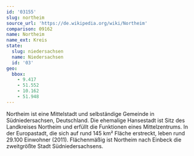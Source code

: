 ```yaml
---
id: '03155'
slug: northeim
source_url: 'https://de.wikipedia.org/wiki/Northeim'
comparison: 09162
name: Northeim
name_ext: Kreis
state:
  slug: niedersachsen
  name: Niedersachsen
  id: '03'
geo:
  bbox:
    - 9.417
    - 51.552
    - 10.162
    - 51.948
---
```


Northeim ist eine Mittelstadt und selbständige Gemeinde in Südniedersachsen, Deutschland. Die ehemalige Hansestadt ist Sitz des Landkreises Northeim und erfüllt die Funktionen eines Mittelzentrums. In der Europastadt, die sich auf rund 145 km² Fläche erstreckt, leben rund 29.100 Einwohner (2011). Flächenmäßig ist Northeim nach Einbeck die zweitgrößte Stadt Südniedersachsens.
